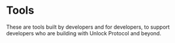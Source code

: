 # Tools

These are tools built by developers and for developers, to support developers who are building with Unlock Protocol and beyond.
